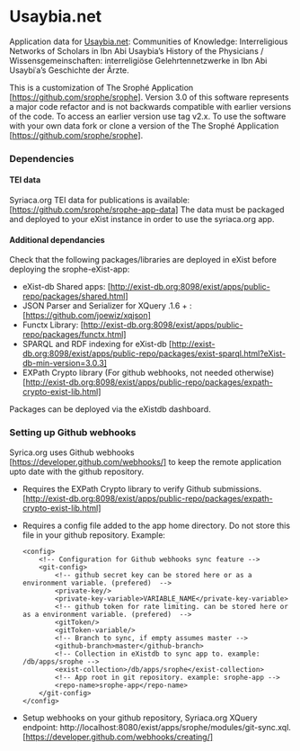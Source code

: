 Usaybia.net
=======
Application data for [Usaybia.net](https://usaybia.net): Communities of Knowledge: Interreligious Networks of Scholars in Ibn Abi Usaybia’s History of the Physicians / Wissensgemeinschaften: interreligiöse Gelehrtennetzwerke in Ibn Abi Usaybiʿa’s Geschichte der Ärzte.

This is a customization of The Srophé Application [https://github.com/srophe/srophe]. Version 3.0 of this software represents a major code refactor 
and is not backwards compatible with earlier versions of the code. To access an earlier version use tag v2.x. To use the software with your own data
fork or clone a version of the The Srophé Application [https://github.com/srophe/srophe].

### Dependencies
#### TEI data 
Syriaca.org TEI data for publications is available: [https://github.com/srophe/srophe-app-data]
The data must be packaged and deployed to your eXist instance in order to use the syriaca.org app. 

#### Additional dependancies 
Check that the following packages/libraries are deployed in eXist before deploying the srophe-eXist-app:
* eXist-db Shared apps: [http://exist-db.org:8098/exist/apps/public-repo/packages/shared.html]
* JSON Parser and Serializer for XQuery .1.6 + : [https://github.com/joewiz/xqjson]
* Functx Library: [http://exist-db.org:8098/exist/apps/public-repo/packages/functx.html]
* SPARQL and RDF indexing for eXist-db [http://exist-db.org:8098/exist/apps/public-repo/packages/exist-sparql.html?eXist-db-min-version=3.0.3]
* EXPath Crypto library (For github webhooks, not needed otherwise) [http://exist-db.org:8098/exist/apps/public-repo/packages/expath-crypto-exist-lib.html]

Packages can be deployed via the eXistdb dashboard. 

### Setting up Github webhooks
Syrica.org uses Github webhooks [https://developer.github.com/webhooks/] to keep the remote application upto date with the github repository.
* Requires the EXPath Crypto library to verify Github submissions. [http://exist-db.org:8098/exist/apps/public-repo/packages/expath-crypto-exist-lib.html]
* Requires a config file added to the app home directory. Do not store this file in your github repository. 
  Example:
    
    ```
    <config>
        <!-- Configuration for Github webhooks sync feature -->
        <git-config>
            <!-- github secret key can be stored here or as a environment variable. (prefered)  -->
            <private-key/>
            <private-key-variable>VARIABLE_NAME</private-key-variable>
            <!-- github token for rate limiting. can be stored here or as a environment variable. (prefered)  -->
            <gitToken/>
            <gitToken-variable/>
            <!-- Branch to sync, if empty assumes master -->
            <github-branch>master</github-branch>
            <!-- Collection in eXistdb to sync app to. example: /db/apps/srophe -->
            <exist-collection>/db/apps/srophe</exist-collection>
            <!-- App root in git repository. example: srophe-app -->
            <repo-name>srophe-app</repo-name>
        </git-config>
    </config>
    ```
* Setup webhooks on your github repository, Syriaca.org XQuery endpoint: http://localhost:8080/exist/apps/srophe/modules/git-sync.xql. [https://developer.github.com/webhooks/creating/]   


